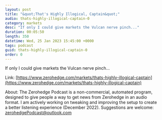 ```yaml
---
layout: post
title: "&quot;That's Highly Illogical, Captain&quot;"
audio: thats-highly-illogical-captain-0
category: markets
desc: "If only I could give markets the Vulcan nerve pinch..."
duration: 00:05:50
length: 350
datetime: Wed, 25 Jan 2023 15:45:00 +0000
tags: podcast
guid: thats-highly-illogical-captain-0
order: 0
---
```

If only I could give markets the Vulcan nerve pinch...

Link: [https://www.zerohedge.com/markets/thats-highly-illogical-captain](https://www.zerohedge.com/markets/thats-highly-illogical-captain)

About: The Zerohedge Podcast is a non-commercial, automated program, designed to give people a way to get news from Zerohedge in an audio format.  I am actively working on tweaking and improving the setup to create a better listening experience (December 2022).  Suggestions are welcome: [zerohedgePodcast@outlook.com](mailto:zerohedgePodcast@outlook.com)